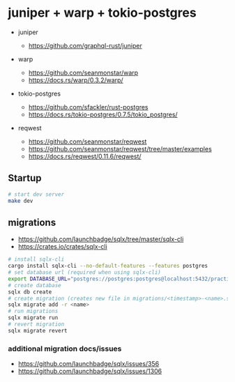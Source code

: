 # juniper + warp + tokio-postgres

- juniper
  - https://github.com/graphql-rust/juniper

- warp
  - https://github.com/seanmonstar/warp
  - https://docs.rs/warp/0.3.2/warp/

- tokio-postgres
  - https://github.com/sfackler/rust-postgres
  - https://docs.rs/tokio-postgres/0.7.5/tokio_postgres/

- reqwest
  - https://github.com/seanmonstar/reqwest
  - https://github.com/seanmonstar/reqwest/tree/master/examples
  - https://docs.rs/reqwest/0.11.6/reqwest/

## Startup

```bash
# start dev server
make dev
```

## migrations

- https://github.com/launchbadge/sqlx/tree/master/sqlx-cli
- https://crates.io/crates/sqlx-cli

```bash
# install sqlx-cli
cargo install sqlx-cli --no-default-features --features postgres
# set database url (required when using sqlx-cli)
export DATABASE_URL="postgres://postgres:postgres@localhost:5432/practice"
# create database
sqlx db create
# create migration (creates new file in migrations/<timestamp>-<name>.sql)
sqlx migrate add -r <name>
# run migrations
sqlx migrate run
# revert migration
sqlx migrate revert
```

### additional migration docs/issues

- https://github.com/launchbadge/sqlx/issues/356
- https://github.com/launchbadge/sqlx/issues/1306